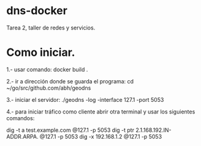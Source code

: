 # dns-docker
Tarea 2, taller de redes y servicios.

# Como iniciar.
1.- usar comando: docker build .

2.- ir a dirección donde se guarda el programa: cd ~/go/src/github.com/abh/geodns

3.- iniciar el servidor: ./geodns -log -interface 127.1 -port 5053

4.- para iniciar tráfico como cliente abrir otra terminal y usar los siguientes comandos:

dig -t a test.example.com @127.1 -p 5053
dig -t ptr 2.1.168.192.IN-ADDR.ARPA. @127.1 -p 5053
dig -x 192.168.1.2 @127.1 -p 5053
